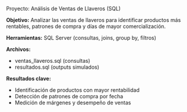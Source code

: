 Proyecto: Análisis de Ventas de Llaveros (SQL)

**Objetivo:** Analizar las ventas de llaveros para identificar productos más rentables, patrones de compra y días de mayor comercialización.

**Herramientas:** SQL Server (consultas, joins, group by, filtros)

**Archivos:**
- ventas_llaveros.sql (consultas)
- resultados.sql (outputs simulados)

**Resultados clave:**  
- Identificación de productos con mayor rentabilidad  
- Detección de patrones de compra por fecha  
- Medición de márgenes y desempeño de ventas

